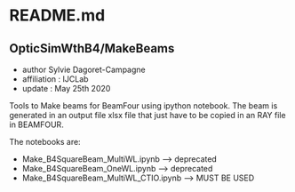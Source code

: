 README.md
=========


## OpticSimWthB4/MakeBeams

- author Sylvie Dagoret-Campagne
- affiliation : IJCLab
- update : May 25th 2020


Tools to Make beams for BeamFour using ipython notebook.
The beam is generated in an output file xlsx file that just have to be
copied in an RAY file in BEAMFOUR.

The notebooks are:
 


- Make_B4SquareBeam_MultiWL.ipynb		--> deprecated
- Make_B4SquareBeam_OneWL.ipynb      --> deprecated
- Make_B4SquareBeam_MultiWL_CTIO.ipynb --> MUST BE USED

